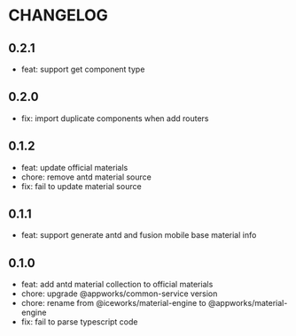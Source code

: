 # CHANGELOG

## 0.2.1

- feat: support get component type

## 0.2.0

- fix: import duplicate components when add routers

## 0.1.2

- feat: update official materials
- chore: remove antd material source
- fix: fail to update material source

## 0.1.1

- feat: support generate antd and fusion mobile base material info

## 0.1.0

- feat: add antd material collection to official materials
- chore: upgrade @appworks/common-service version
- chore: rename from @iceworks/material-engine to @appworks/material-engine
- fix: fail to parse typescript code
